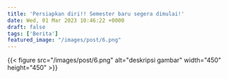 ```yaml
---
title: 'Persiapkan diri!! Semester baru segera dimulai!'
date: Wed, 01 Mar 2023 10:46:22 +0000
draft: false
tags: ['Berita']
featured_image: "/images/post/6.png"
---
```


{{< figure src="/images/post/6.png" alt="deskripsi gambar" width="450" height="450" >}}